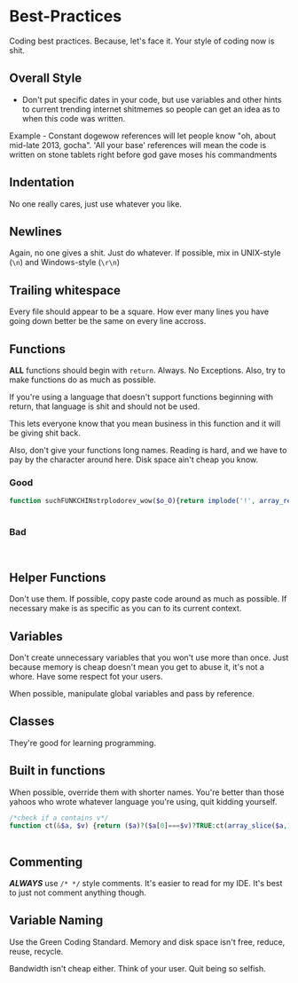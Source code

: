 Best-Practices                                                                                                                                                                            
==============                                                                                                                                                                            
                                                                                                                                                                                          
Coding best practices. Because, let's face it. Your style of coding now is shit.                                                                                                          
## Overall Style


* Don't put specific dates in your code, but use variables and other hints to current trending internet shitmemes so people can get an idea as to when this code was written.


Example - Constant dogewow references will let people know "oh, about mid-late 2013, gocha".  'All your base' references will mean the code is written on stone tablets right before god gave moses his commandments


## Indentation                                                                                                                                                                            
                                                                                                                                                                                          
No one really cares, just use whatever you like.                                                                                                                                          
                                                                                                                                                                                          
## Newlines
                                                                                                                                                                                          
Again, no one gives a shit. Just do whatever. If possible, mix in UNIX-style (`\n`) and Windows-style (`\r\n`)                                                                            
                                                                                                                                                                                          
## Trailing whitespace
                                                                                                                                                                                          
Every file should appear to be a square. How ever many lines you have going down better be the same on every line accross.                                                                
                                                                                                                                                                                          
## Functions
                                                                                                                                                                                          
**ALL** functions should begin with `return`. Always. No Exceptions. Also, try to make functions do as much as possible.                                                                  
                                                                                                                                                                                          
If you're using a language that doesn't support functions beginning with return, that language is shit and should not be used.                                                            
                                                                                                                                                                                          
This lets everyone know that you mean business in this function and it will be giving shit back.                                                                                          
                                                                                                                                                                                          
Also, don't give your functions long names. Reading is hard, and we have to pay by the character around here. Disk space ain't cheap you know.                                            
                                                                                                                                                                                          
### Good
```php
function suchFUNKCHINstrplodorev_wow($o_O){return implode('!', array_reverse(array_slice(explode(';', str_replace(' ', '', trim(($o_O===NULL)?';':$o_O))))));}                                                  
                                                                                                                                                                                          
```                                                                                                                                                                                       
                                                                                                                                                                                          
### Bad
```                                                                                                                                                                                       
                                                                                                                                                                                          
```                                                                                                                                                                                       
                                                                                                                                                                                          
## Helper Functions
                                                                                                                                                                                          
Don't use them. If possible, copy paste code around as much as possible. If necessary make is as specific as you can to its current context.                                              
                                                                                                                                                                                          
## Variables                                                                                                                                                                              
                                                                                                                                                                                          
Don't create unnecessary variables that you won't use more than once. Just because memory is cheap doesn't mean you get to abuse it, it's not a whore. Have some respect fot your users.  
                                                                                                                                                                                          
                                                                                                                                                                                          
When possible, manipulate global variables and pass by reference.                                                                                                                         
                                                                                                                                                                                          
## Classes                                                                                                                                                                                
                                                                                                                                                                                          
They're good for learning programming.
                                                                                                                                                                                          
## Built in functions
                                                                                                                                                                                          
When possible, override them with shorter names. You're better than those yahoos who wrote whatever language you're using, quit kidding yourself.                                         
                                                                                                                                                                                          
```php
/*check if a contains v*/
function ct(&$a, $v) {return ($a)?($a[0]===$v)?TRUE:ct(array_slice($a,1),$v):FALSE;}                                                                                                      
                                                                                                                                                                                          
```
                                                                                                                                                                                          
## Commenting
                                                                                                                                                                                          
***ALWAYS*** use `/* */` style comments. It's easier to read for my IDE. It's best to just not comment anything though.                                                                   
                                                                                                                                                                                          
## Variable Naming
                                                                                                                                                                                          
Use the Green Coding Standard. Memory and disk space isn't free, reduce, reuse, recycle.                                                                                                  
                                                                                                                                                                                          
Bandwidth isn't cheap either. Think of your user. Quit being so selfish.                                                                                                                  
                                                                                                                                                                                          
                                                                                                                                                                                          
                                                                                                                                                                                          
                                                                                                                                                                                          
                                                                                                                                                                                          
                                                                                                                                                                                          
                                                                                                                                                                                          
                                                                                                                                                                                          
                                                                                                                                                                                          
                                                                                                                                                                                          
                                                                                                                                                                                          
                                                                                                                                                                                          
                                                                                                                                                                                          
                                                                                                                                                                                          
                                                                                                                                                                                          
                                                                                                                                                                                          
                                                                                                                                                                                          
                                                                                                                                                                                          
                                                                                                                                                                                          
                                                                                                                                                                                          
                                                                                                                                                                                          
                                                                                                                                                                                          
                                                                                                                                                                                          
                                                                                                                                                                                          
                                                                                                                                                                                          
                                                                                                                                                                                          
                                                                                                                                                                                          
                                                                                                                                                                                          
                                                                                                                                                                                          
                                                                                                                                                                                          
                                                                                                                                                                                          
                                                                                                                                                                                          
                                                                                                                                                                                          
                                                                                                                                                                                          
                                                                                                                                                                                          
                                                                                                                                                                                          
                                                                                                                                                                                          
                                                                                                                                                                                          
                                                                                                                                                                                          
                                                                                                                                                                                          
                                                                                                                                                                                          
                                                                                                                                                                                          
                                                                                                                                                                                          
                                                                                                                                                                                          
                                                                                                                                                                                          
                                                                                                                                                                                          
                                                                                                                                                                                          
                                                                                                                                                                                          
                                                                                                                                                                                          
                                                                                                                                                                                          
                                                                                                                                                                                          
                                                                                                                                                                                          
                                                                                                                                                                                          
                                                                                                                                                                                          
                                                                                                                                                                                          
                                                                                                                                                                                          
                                                                                                                                                                                          
                                                                                                                                                                                          
                                                                                                                                                                                          
                                                                                                                                                                                          
                                                                                                                                                                                          
                                                                                                                                                                                          
                                                                                                                                                                                          
                                                                                                                                                                                          
                                                                                                                                                                                          
                                                                                                                                                                                          
                                                                                                                                                                                          
                                                                                                                                                                                          
                                                                                                                                                                                          
                                                                                                                                                                                          
                                                                                                                                                                                          
                                                                                                                                                                                          
                                                                                                                                                                                          
                                                                                                                                                                                          
                                                                                                                                                                                          
                                                                                                                                                                                          
                                                                                                                                                                                          
                                                                                                                                                                                          
                                                                                                                                                                                          
                                                                                                                                                                                          
                                                                                                                                                                                          
                                                                                                                                                                                          
                                                                                                                                                                                          
                                                                                                                                                                                          
                                                                                                                                                                                          
                                                                                                                                                                                          
                                                                                                                                                                                          
                                                                                                                                                                                          
                                                                                                                                                                                          
                                                                                                                                                                                          
                                                                                                                                                                                          
                                                                                                                                                                                          
                                                                                                                                                                                          
                                                                                                                                                                                          
                                                                                                                                                                                          
                                                                                                                                                                                          
                                                                                                                                                                                          
                                                                                                                                                                                          
                                                                                                                                                                                          
                                                                                                                                                                                          
                                                                                                                                                                                          
                                                                                                                                                                                          
                                                                                                                                                                                          
                                                                                                                                                                                          
                                                                                                                                                                                          
                                                                                                                                                                                          
                                                                                                                                                                                          
                                                                                                                                                                                          
                                                                                                                                                                                          
                                                                                                                                                                                          
                                                                                                                                                                                          
                                                                                                                                                                                          
                                                                                                                                                                                          

